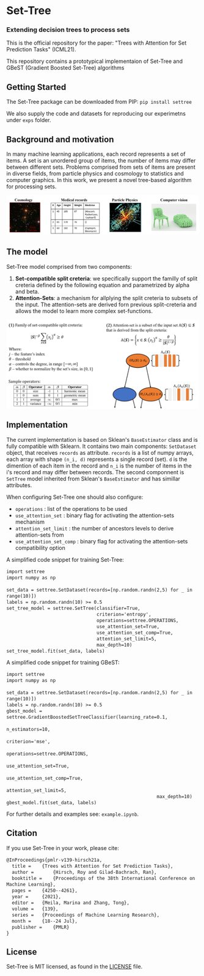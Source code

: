 # Set-Tree
### Extending decision trees to process sets
This is the official repository for the paper: "Trees with Attention for Set Prediction Tasks" (ICML21).

This repository contains a prototypical implementaion of Set-Tree and GBeST (Gradient Boosted Set-Tree) algorithms

## Getting Started
The Set-Tree package can be downloaded from PIP:
`pip install settree`

We also supply the code and datasets for reproducing our experimetns under `exps` folder.

## Background and motivation
In many machine learning applications, each record represents a set of items. A set is an unordered group of items, the number of items may differ between different sets. Problems comprised from sets of items are present in diverse fields, from particle physics and cosmology to statistics and computer graphics. In this work, we present a novel tree-based algorithm for processing sets.

![set_problems](images/set_problems.PNG)

## The model
Set-Tree model comprised from two components:
1) **Set-compatible split creteria**: we specifically support the familly of split creteria defined by the following equation and parametrized by alpha and beta.
2) **Attention-Sets**: a mechanism for allplying the split creteria to subsets of the input. The attention-sets are derived forn previous split-creteria and allows the model to learn more complex set-functions.


<img src="https://github.com/TAU-MLwell/Set-Tree/blob/main/images/model.PNG" width="600" align="center">

## Implementation

The current implementation is based on Sklean's `BaseEstimator` class and is fully compatible with Sklearn.
It contains two main components: `SetDataset` object, that receives `records` as attribute. `records` is a list of numpy arrays, each array with shape `(n_i, d)` represents a single record (set). `d` is the dimention of each item in the record and `n_i` is the number of items in the i's record and may differ between records. The second componnent is `SetTree` model inherited from Sklean's `BaseEstimator` and has simillar attributes.

When configuring Set-Tree one should also configure:
- `operations` : list of the operations to be used
- `use_attention_set` : binary flag for activating the attention-sets mechanism 
- `attention_set_limit` :  the number of ancestors levels to derive attention-sets from
- `use_attention_set_comp` : binary flag for activating the attention-sets compatibility option

A simplified code snippet for training Set-Tree:
```
import settree
import numpy as np

set_data = settree.SetDataset(records=[np.random.randn(2,5) for _ in range(10)])
labels = np.random.randn(10) >= 0.5
set_tree_model = settree.SetTree(classifier=True,
                                 criterion='entropy',
                                 operations=settree.OPERATIONS,
                                 use_attention_set=True,
                                 use_attention_set_comp=True,
                                 attention_set_limit=5,
                                 max_depth=10)
set_tree_model.fit(set_data, labels)
```

A simplified code snippet for training GBeST:
```
import settree
import numpy as np

set_data = settree.SetDataset(records=[np.random.randn(2,5) for _ in range(10)])
labels = np.random.randn(10) >= 0.5
gbest_model = settree.GradientBoostedSetTreeClassifier(learning_rate=0.1, 
                                                       n_estimators=10,
                                                       criterion='mse',
                                                       operations=settree.OPERATIONS,
                                                       use_attention_set=True,
                                                       use_attention_set_comp=True,
                                                       attention_set_limit=5,
                                                       max_depth=10)
gbest_model.fit(set_data, labels)
```

For further details and examples see: `example.ipynb`.

## Citation
If you use Set-Tree in your work, please cite:
```
@InProceedings{pmlr-v139-hirsch21a,
  title = 	 {Trees with Attention for Set Prediction Tasks},
  author =       {Hirsch, Roy and Gilad-Bachrach, Ran},
  booktitle = 	 {Proceedings of the 38th International Conference on Machine Learning},
  pages = 	 {4250--4261},
  year = 	 {2021},
  editor = 	 {Meila, Marina and Zhang, Tong},
  volume = 	 {139},
  series = 	 {Proceedings of Machine Learning Research},
  month = 	 {18--24 Jul},
  publisher =    {PMLR}
}
```

## License
Set-Tree is MIT licensed, as found in the [LICENSE](https://github.com/TAU-MLwell/Set-Tree/blob/main/LICENSE) file.







